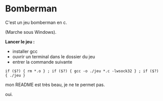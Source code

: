 # Bomberman

C'est un jeu bomberman en c.

(Marche sous Windows).

**Lancer le jeu :**
+ installer gcc
+ ouvrir un terminal dans le dossier du jeu
+ entrer la commande suivante
```
if ($?) { rm *.o } ; if ($?) { gcc -o ./jeu *.c -lwsock32 } ; if ($?) { ./jeu }
```

mon README est très beau, je ne te permet pas.

oui.

